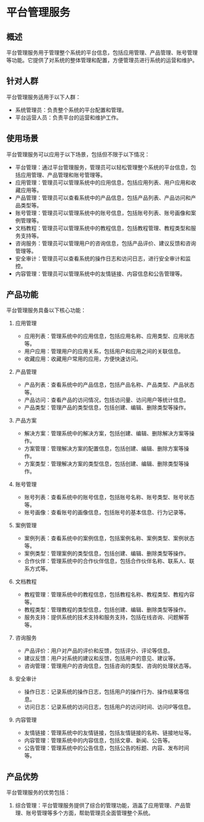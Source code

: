 # 平台管理服务

## 概述
平台管理服务用于管理整个系统的平台信息，包括应用管理、产品管理、账号管理等功能。它提供了对系统的整体管理和配置，方便管理员进行系统的运营和维护。

## 针对人群
平台管理服务适用于以下人群：
- 系统管理员：负责整个系统的平台配置和管理。
- 平台运营人员：负责平台的运营和维护工作。

## 使用场景
平台管理服务可以应用于以下场景，包括但不限于以下情况：
- 平台管理：通过平台管理服务，管理员可以轻松管理整个系统的平台信息，包括应用管理、产品管理和账号管理等。
- 应用管理：管理员可以管理系统中的应用信息，包括应用列表、用户应用和收藏应用等。
- 产品管理：管理员可以查看系统中的产品信息，包括产品列表、产品访问和产品类型等。
- 账号管理：管理员可以管理系统中的账号信息，包括账号列表、账号画像和案例管理等。
- 文档教程：管理员可以管理系统中的教程信息，包括教程管理、教程类型和服务支持等。
- 咨询服务：管理员可以管理用户的咨询信息，包括产品评价、建议反馈和咨询管理等。
- 安全审计：管理员可以查看系统的操作日志和访问日志，进行安全审计和监控。
- 内容管理：管理员可以管理系统中的友情链接、内容信息和公告管理等。

## 产品功能
平台管理服务具备以下核心功能：

1. 应用管理
   - 应用列表：管理系统中的应用信息，包括应用名称、应用类型、应用状态等。
   - 用户应用：管理用户的应用关系，包括用户和应用之间的关联信息。
   - 收藏应用：收藏用户常用的应用，方便快速访问。

2. 产品管理
   - 产品列表：查看系统中的产品信息，包括产品名称、产品类型、产品状态等。
   - 产品访问：查看产品的访问情况，包括访问量、访问用户等统计信息。
   - 产品类型：管理产品的类型信息，包括创建、编辑、删除类型等操作。

3. 产品方案
   - 解决方案：管理系统中的解决方案，包括创建、编辑、删除解决方案等操作。
   - 方案管理：管理解决方案的配置信息，包括创建、编辑、删除方案等操作。
   - 方案类型：管理解决方案的类型信息，包括创建、编辑、删除类型等操作。

4. 账号管理
   - 账号列表：查看系统中的账号信息，包括账号名称、账号类型、账号状态等。
   - 账号画像：查看账号的画像信息，包括账号的基本信息、行为记录等。

5. 案例管理
   - 案例列表：查看系统中的案例信息，包括案例名称、案例类型、案例状态等。
   - 案例类型：管理案例的类型信息，包括创建、编辑、删除类型等操作。
   - 合作伙伴：管理系统中的合作伙伴信息，包括合作伙伴名称、联系人、联系方式等。

6. 文档教程
   - 教程管理：管理系统中的教程信息，包括教程名称、教程类型、教程内容等。
   - 教程类型：管理教程的类型信息，包括创建、编辑、删除类型等操作。
   - 服务支持：提供系统的技术支持和服务支持，包括在线咨询、问题解答等。

7. 咨询服务
   - 产品评价：用户对产品的评价和反馈，包括评分、评论等信息。
   - 建议反馈：用户对系统的建议和反馈，包括用户的意见、建议等。
   - 咨询管理：管理用户的咨询信息，包括咨询的类型、咨询的处理状态等。

8. 安全审计
   - 操作日志：记录系统的操作日志，包括用户的操作行为、操作结果等信息。
   - 访问日志：记录系统的访问日志，包括用户的访问时间、访问IP等信息。

9. 内容管理
   - 友情链接：管理系统中的友情链接，包括友情链接的名称、链接地址等。
   - 内容管理：管理系统中的内容信息，包括文章、新闻、公告等。
   - 公告管理：管理系统中的公告信息，包括公告的标题、内容、发布时间等。

## 产品优势
平台管理服务的优势包括：

1. 综合管理：平台管理服务提供了综合的管理功能，涵盖了应用管理、产品管理、账号管理等多个方面，帮助管理员全面管理整个系统。
